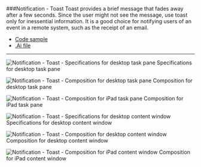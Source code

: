 ###Notification - Toast
Toast provides a brief message that fades away after a few seconds. Since the user might not see the message, use toast only for inessential information. It is a good choice for notifying users of an event in a remote system, such as the receipt of an email.
* [Code sample](https://github.com/OfficeDev/Office-Add-in-UX-Design-Patterns-Code/tree/master/templates/notifications/toast)
* [.Ai file](https://github.com/OfficeDev/Office-Add-in-UX-Design-Patterns/blob/master/Patterns/Source%20Files/Notification_toast.ai)

***

![Notification - Toast - Specifications for desktop task pane](https://raw.githubusercontent.com/OfficeDev/Office-Add-in-UX-Design-Patterns/master/Patterns/Assets/Notification_Toast/Notification_toast_Desktop%20Task%20Pane%20Callouts.png)
Specifications for desktop task pane 


![Notification - Toast - Composition for desktop task pane](https://raw.githubusercontent.com/OfficeDev/Office-Add-in-UX-Design-Patterns/master/Patterns/Assets/Notification_Toast/Notification_toast_Desktop%20Task%20Pane.png)
Composition for desktop task pane 


![Notification - Toast - Composition for iPad task pane](https://raw.githubusercontent.com/OfficeDev/Office-Add-in-UX-Design-Patterns/master/Patterns/Assets/Notification_Toast/Notification_toast_iPad%20Task%20Pane.png)
Composition for iPad task pane 


![Notification - Toast - Specifications for desktop content window](https://raw.githubusercontent.com/OfficeDev/Office-Add-in-UX-Design-Patterns/master/Patterns/Assets/Notification_Toast/Notification_toast_Desktop%20Content%20Window%20Callouts.png)
Specifications for desktop content window


![Notification - Toast - Composition for desktop content window](https://raw.githubusercontent.com/OfficeDev/Office-Add-in-UX-Design-Patterns/master/Patterns/Assets/Notification_Toast/Notification_toast_Desktop%20Content%20Window.png)
Composition for desktop content window


![Notification - Toast - Composition for iPad content window](https://raw.githubusercontent.com/OfficeDev/Office-Add-in-UX-Design-Patterns/master/Patterns/Assets/Notification_Toast/Notification_toast_iPad%20Content%20Window.png)
Composition for iPad content window

